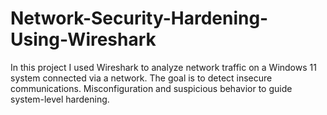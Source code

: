 # Network-Security-Hardening-Using-Wireshark
In this  project I used Wireshark to analyze network traffic on a  Windows 11 system connected via a network. The goal is to detect insecure communications. Misconfiguration and suspicious behavior to guide system-level hardening.
